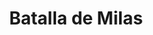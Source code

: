 ﻿---
title: "Batalla de Milas"
permalink: periodes_94.html
layout: periode
dataInici: -260
sidebar: periodes
pares:
  - 0:
    title: "Primera guerra púnica"
    dataInici: "(-264)"
    dataFi: "(-241)"

fills:
jocsPrincipals:
jocsEscenaris:
jocsEpoca:
jocsEpocaEscenaris:
---
